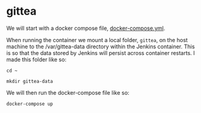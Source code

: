 # gittea

We will start with a docker compose file, [docker-compose.yml](./docker-compose.yml).

When running the container we mount a local folder, `gittea`, on the host machine to the /var/gittea-data directory within the Jenkins container. This is so that the data stored by Jenkins will persist across container restarts. I made this folder like so:

```
cd ~
```

```
mkdir gittea-data
```

We will then run the docker-compose file like so:

```
docker-compose up
```
